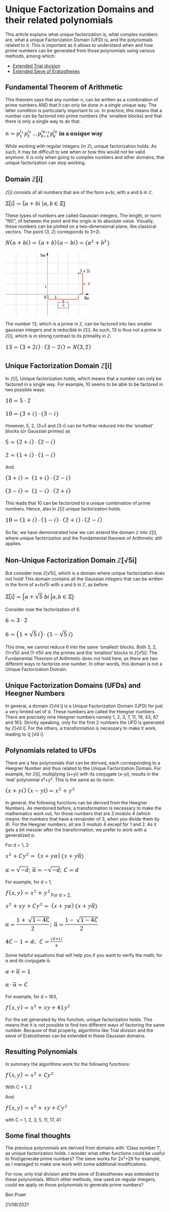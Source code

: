 # Unique Factorization Domains and their related polynomials

This article explains what unique factorization is, what complex numbers are, what a unique Factorization Domain (UFD) is, and the polynomials related to it. This is important as it allows to understand when and how prime numbers can be generated from those polynomials using various methods, among which:
* [Extended Trial division](Extended_Trial_Division.md)
* [Extended Sieve of Eratosthenes](Extended_Sieve_Of_Eratosthenes.md)

## Fundamental Theorem of Arithmetic
This theorem says that any number n, can be written as a combination of prime numbers AND that it can only be done in a single unique way. The latter condition is particularly important to us. In practice, this means that a number can be factored into prime numbers (the ‘smallest blocks) and that there is only a single way to do that.

![Fundamental theorem of Arithmetic](images/Unique_Factorization_Domains/image001.png?raw=true)

While working with regular integers (in ℤ), unique factorization holds. As such, it may be difficult to see when or how this would not be valid anymore. It is only when going to complex numbers and other domains, that unique factorization can stop working.

## Domain ℤ[i]
ℤ[i] consists of all numbers that are of the form a+bi, with a and b in ℤ.
 
![Set Of Complex Integers](images/Unique_Factorization_Domains/image002.png?raw=true)

These types of numbers are called Gaussian integers. The length, or norm “N()”, of between the point and the origin is its absolute value. Visually, these numbers can be plotted on a two-dimensional plane, like classical vectors. The point (3, 2) corresponds to 3+2i. 

![Norm Of Complex Integers](images/Unique_Factorization_Domains/image003.png?raw=true)

![Complex Numbers Visualized](images/Unique_Factorization_Domains/image004.jpg?raw=true)

The number 13, which is a prime in ℤ, can be factored into two smaller gaussian integers and is reducible in ℤ[i]. As such, 13 is thus not a prime in ℤ[i], which is in strong contrast to its primality in ℤ. 

![](images/Unique_Factorization_Domains/image005.png?raw=true)

## Unique Factorization Domain ℤ[i]
In ℤ[i], Unique factorization holds, which means that a number can only be factored in a single way. For example, 10 seems to be able to be factored in two possible ways:

![](images/Unique_Factorization_Domains/image006.png?raw=true)

![](images/Unique_Factorization_Domains/image007.png?raw=true)

However, 5, 2, (3+i) and (3-i) can be further reduced into the ‘smallest’ blocks (or Gaussian primes) as


![](images/Unique_Factorization_Domains/image008.png?raw=true)

![](images/Unique_Factorization_Domains/image009.png?raw=true)

And

![](images/Unique_Factorization_Domains/image010.png?raw=true)

![](images/Unique_Factorization_Domains/image011.png?raw=true)

This leads that 10 can be factorized to a unique combination of prime numbers. Hence, also in ℤ[i] unique factorization holds.

![](images/Unique_Factorization_Domains/image012.png?raw=true)

So far, we have demonstrated how we can extend the domain ℤ into ℤ[i], where unique factorization and the Fundamental theorem of Arithmetic still applies.

## Non-Unique Factorization Domain ℤ[√5i]
But consider now ℤ[√5i], which is a domain where unique factorization does not hold! This domain contains all the Gaussian integers that can be written in the form of a+b√5i with a and b in ℤ, as before.

![](images/Unique_Factorization_Domains/image013.png?raw=true)

Consider now the factorization of 6.

![](images/Unique_Factorization_Domains/image014.png?raw=true)


![](images/Unique_Factorization_Domains/image015.png?raw=true)

This time, we cannot reduce 6 into the same ‘smallest’ blocks. Both 3, 2, (1+√5i) and (1-√5i) are the primes and the ‘smallest’ blocks in ℤ[√5i]. The Fundamental Theorem of Arithmetic does not hold here, as there are two different ways to factorize one number. In other words, this domain is not a Unique Factorization Domain.

## Unique Factorization Domains (UFDs) and Heegner Numbers
In general, a domain ℤ[√d i] is a Unique Factorization Domain (UFD) for just a very limited set of d. These numbers are called the Heegner numbers. There are precisely nine Heegner numbers namely 1, 2, 3, 7, 11, 19, 43, 67 and 163. Strictly speaking, only for the first 2 numbers the UFD is generated by ℤ[√d i]. For the others, a transformation is necessary to make it work, leading to ℚ [√d i].

## Polynomials related to UFDs
There are a few polynomials that can be derived, each corresponding to a Heegner Number and thus related to the Unique Factorization Domain. For example, for ℤ[i], multiplying (x+yi) with its conjugate (x-yi), results in the ‘real’ polynomial x²+y². This is the same as its norm.

![](images/Unique_Factorization_Domains/image016.png?raw=true)

In general, the following functions can be derived from the Heegner Numbers. As mentioned before, a transformation is necessary to make the mathematics work out, for those numbers that are 3 modulo 4 (which means: the numbers that have a remainder of 3, when you divide them by 4).  For the Heegner numbers, all are 3 modulo 4 except for 1 and 2. As it gets a bit messier after the transformation, we prefer to work with a generalized α.

For d = 1, 2:

![](images/Unique_Factorization_Domains/image017.png?raw=true)

![](images/Unique_Factorization_Domains/image018.png?raw=true)

For example, for d = 1,

![](images/Unique_Factorization_Domains/image019.png?raw=true)
For d > 2,

![](images/Unique_Factorization_Domains/image020.png?raw=true)

![](images/Unique_Factorization_Domains/image021.png?raw=true)

![](images/Unique_Factorization_Domains/image022.png?raw=true)

 

Some helpful equations that will help you if you want to verify the math, for α and its conjugate ᾱ.

![](images/Unique_Factorization_Domains/image023.png?raw=true)

![](images/Unique_Factorization_Domains/image024.png?raw=true)




For example, for d = 163,

![](images/Unique_Factorization_Domains/image025.png?raw=true)

For the set generated by this function, unique factorization holds. This means that it is not possible to find two different ways of factoring the same number. Because of that property, algorithms like Trial division and the sieve of Eratosthenes can be extended in these Gaussian domains.

## Resulting Polynomials
In summary the algorithms work for the following functions:

![](images/Unique_Factorization_Domains/image026.png?raw=true)


With C = 1, 2

And

![](images/Unique_Factorization_Domains/image027.png?raw=true)


with C = 1, 2, 3, 5, 11, 17, 41

## Some final thoughts

The previous polynomials are derived from domains with 'Class number 1', as unique factorization holds. I wonder what other functions could be useful to find/generate prime numbers? The sieve works for 2x²+29 for example, as I managed to make one work with some additional modifications.

For now, only trial division and the sieve of Eratosthenes was extended to these polynomials. Which other methods, now used on regular integers, could we apply on those polynomials to generate prime numbers?

Ben Praet

21/08/2021